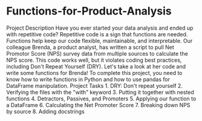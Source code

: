 # Functions-for-Product-Analysis
Project Description Have you ever started your data analysis and ended up with repetitive code? Repetitive code is a sign that functions are needed. Functions help keep our code flexible, maintainable, and interpretable.  Our colleague Brenda, a product analyst, has written a script to pull Net Promotor Score (NPS) survey data from multiple sources to calculate the NPS score. This code works well, but it violates coding best practices, including Don't Repeat Yourself (DRY). Let's take a look at her code and write some functions for Brenda! To complete this project, you need to know how to write functions in Python and how to use pandas for DataFrame manipulation.  Project Tasks 1. DRY: Don't repeat yourself 2. Verifying the files with the "with" keyword 3. Putting it together with nested functions 4. Detractors, Passives, and Promoters 5. Applying our function to a DataFrame 6. Calculating the Net Promoter Score 7. Breaking down NPS by source 8. Adding docstrings
